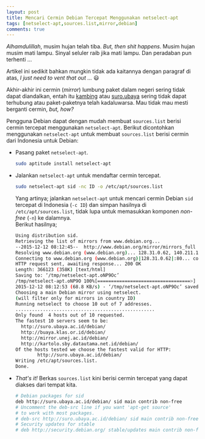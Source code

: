 ```yaml
---
layout: post
title: Mencari Cermin Debian Tercepat Menggunakan netselect-apt
tags: [netselect-apt,sources.list,mirror,debian]
comments: true
---
```


*Alhamdulillah*, musim hujan telah tiba.
*But, then shit happens*. Musim hujan musim mati lampu. Sinyal seluler raib jika mati lampu. Dan peradaban pun terhenti ...

Artikel ini sedikit bahkan mungkin tidak ada kaitannya dengan paragraf di atas, *I just need to vent that out ...* :smiley:

Akhir-akhir ini cermin (*mirror*) lumbung paket dalam negeri sering tidak dapat diandalkan, entah itu [kambing](http://kambing.ui.ac.id/debian/) atau [suro.ubaya](http://suro.ubaya.ac.id/debian/) sering tidak dapat terhubung atau paket-paketnya telah kadaluwarsa. Mau tidak mau mesti berganti cermin, *but, how?*

Pengguna Debian dapat dengan mudah membuat `sources.list` berisi cermin tercepat menggunakan `netselect-apt`. Berikut dicontohkan menggunakan `netselect-apt` untuk membuat `sources.list` berisi cermin dari Indonesia untuk Debian:

* Pasang paket `netselect-apt`.  

  ```sh
  sudo aptitude install netselect-apt
  ```

* Jalankan `netselect-apt` untuk mendaftar cermin tercepat.  

  ```sh
  sudo netselect-apt sid -nc ID -o /etc/apt/sources.list
  ```  

  Yang artinya; jalankan `netselect-apt` untuk mencari cermin Debian `sid` tercepat di Indonesia (`-c ID`) dan simpan hasilnya di `/etc/apt/sources.list`, tidak lupa untuk memasukkan komponen *non-free* (`-n`) ke dalamnya.  
  Berikut hasilnya;  

  ```sh
  Using distribution sid.
  Retrieving the list of mirrors from www.debian.org...  
  --2015-12-12 08:12:45--  http://www.debian.org/mirror/mirrors_full
  Resolving www.debian.org (www.debian.org)... 128.31.0.62, 140.211.15.34
  Connecting to www.debian.org (www.debian.org)|128.31.0.62|:80... connected.
  HTTP request sent, awaiting response... 200 OK
  Length: 366123 (358K) [text/html]
  Saving to: ‘/tmp/netselect-apt.oNP9Oc’  
  /tmp/netselect-apt.oNP9O 100%[==================================>] 357.54K  68.8KB/s   in 5.2s  
  2015-12-12 08:12:53 (68.8 KB/s) - ‘/tmp/netselect-apt.oNP9Oc’ saved [366123/366123]  
  Choosing a main Debian mirror using netselect.
  (will filter only for mirrors in country ID)
  Running netselect to choose 10 out of 7 addresses.
  ...................................................
  Only found  4 hosts out of 10 requested.
  The fastest 10 servers seem to be:  
    http://suro.ubaya.ac.id/debian/
    http://buaya.klas.or.id/debian/
    http://mirror.unej.ac.id/debian/
    http://kartolo.sby.datautama.net.id/debian/  
  Of the hosts tested we choose the fastest valid for HTTP:  
          http://suro.ubaya.ac.id/debian/  
  Writing /etc/apt/sources.list.
  Done.
  ```

* *That's it!*
  Berkas `sources.list` kini berisi cermin tercepat yang dapat diakses dari tempat kita.  

  ```sh
  # Debian packages for sid
  deb http://suro.ubaya.ac.id/debian/ sid main contrib non-free
  # Uncomment the deb-src line if you want 'apt-get source'
  # to work with most packages.
  # deb-src http://suro.ubaya.ac.id/debian/ sid main contrib non-free  
  # Security updates for stable
  # deb http://security.debian.org/ stable/updates main contrib non-free
  ```

